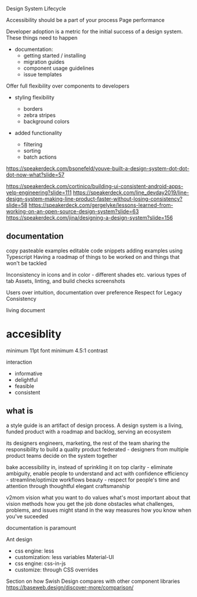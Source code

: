 Design System Lifecycle

Accessibility should be a part of your process
Page performance

Developer adoption is a metric for the initial success of a design system.
These things need to happen

- documentation:
  - getting started / installing
  - migration guides
  - component usage guidelines
  - issue templates

Offer full flexibility over components to developers

- styling flexibility
  - borders
  - zebra stripes
  - background colors
- added functionality

  - filtering
  - sorting
  - batch actions

https://speakerdeck.com/bsonefeld/youve-built-a-design-system-dot-dot-dot-now-what?slide=57

https://speakerdeck.com/cortinico/building-ui-consistent-android-apps-yelp-engineering?slide=111
https://speakerdeck.com/line_devday2019/line-design-system-making-line-product-faster-without-losing-consistency?slide=58
https://speakerdeck.com/gergelyke/lessons-learned-from-working-on-an-open-source-design-system?slide=63
https://speakerdeck.com/jina/designing-a-design-system?slide=156

## documentation

copy pasteable examples
editable code snippets
adding examples using Typescript
Having a roadmap of things to be worked on and things that won't be tackled

Inconsistency in icons and in color - different shades etc.
various types of tab
Assets, linting, and build checks
screenshots

Users over intuition, documentation over preference
Respect for Legacy
Consistency

living document

# accesiblity

minimum 11pt font
minimum 4.5:1 contrast

interaction

- informative
- delightful
- feasible
- consistent

## what is

a style guide is an artifact of design process. A design system is a living, funded product with a roadmap and backlog, serving an ecosystem

its designers engineers, marketing, the rest of the team sharing the responsibility to build a quality product
federated - designers from multiple product teams decide on the system together

bake accessibility in, instead of sprinkling it on top
clarity - eliminate ambiguity, enable people to understand and act with confidence
efficiency - streamline/optimize workflows
beauty - respect for people's time and attention through thoughtful elegant craftsmanship

v2mom
vision what you want to do
values what's most important about that vision
methods how you get the job done
obstacles what challenges, problems, and issues might stand in the way
measures how you know when you've suceeded

documentation is paramount

Ant design

- css engine: less
- customization: less variables
  Material-UI
- css engine: css-in-js
- customize: through CSS overrides

Section on how Swish Design compares with other component libraries
https://baseweb.design/discover-more/comparison/
